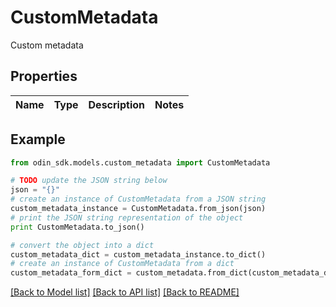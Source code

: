 # CustomMetadata

Custom metadata

## Properties

Name | Type | Description | Notes
------------ | ------------- | ------------- | -------------

## Example

```python
from odin_sdk.models.custom_metadata import CustomMetadata

# TODO update the JSON string below
json = "{}"
# create an instance of CustomMetadata from a JSON string
custom_metadata_instance = CustomMetadata.from_json(json)
# print the JSON string representation of the object
print CustomMetadata.to_json()

# convert the object into a dict
custom_metadata_dict = custom_metadata_instance.to_dict()
# create an instance of CustomMetadata from a dict
custom_metadata_form_dict = custom_metadata.from_dict(custom_metadata_dict)
```
[[Back to Model list]](../README.md#documentation-for-models) [[Back to API list]](../README.md#documentation-for-api-endpoints) [[Back to README]](../README.md)


